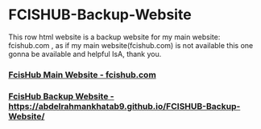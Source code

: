 # FCISHUB-Backup-Website
This row html website is a backup website for my main website: fcishub.com , as if my main website(fcishub.com) is not available this one gonna be available and helpful IsA, thank you.
### [FcisHub Main Website - fcishub.com ](https://fcishub.com/)
### [FcisHub Backup Website - https://abdelrahmankhatab9.github.io/FCISHUB-Backup-Website/ ](https://abdelrahmankhatab9.github.io/FCISHUB-Backup-Website/)

